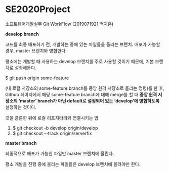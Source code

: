 # SE2020Project
소프트웨어개발실무 Git WorkFlow (2019071921 백지훈)

**develop branch**

코드를 최종 배포하기 전, 개발하는 중에 있는 파일들을 올리는 브랜치. 배포가 가능할 경우, master 브랜치와 병합한다.

평소에는 개발할 때 사용하는 develop 브랜치를 주로 사용할 것이기 때문에, 기본 브랜치로 설정해둔다.

$ git push origin some-feature

(내 로컬 저장소의 some-feature branch를 중앙 원격 저장소로 올리는 명령)를 한 후,
Github 페이지에서 해당 some-feature branch에 대해 merge를 할 때 **중앙 원격 저장소의 ‘master’ branch가 아닌 default로 설정되어 있는 ‘develop’에 병합하도록**  설정하는 것이다.

깃을 클론한 뒤에 로컬 리포지터리와 연결시키는 법

1. $ git checkout -b develop origin/develop
2. $ git checkout --track origin/serverfix

**master branch**

최종적으로 배포가 가능한 파일만 master 브랜치에 올린다.

평소 개발을 진행 중에 올리는 파일들은 develop 브랜치에 올려야만 한다.

